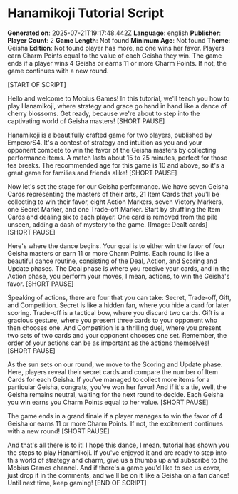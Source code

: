 # Hanamikoji Tutorial Script
**Generated on**: 2025-07-21T19:17:48.442Z
**Language**: english
**Publisher**: 
**Player Count**: 2
**Game Length**: Not found
**Minimum Age**: Not found
**Theme**: Geisha
**Edition**: Not found
player has more, no one wins her favor. Players earn Charm Points equal to the value of each Geisha they win. The game ends if a player wins 4 Geisha or earns 11 or more Charm Points. If not, the game continues with a new round.

[START OF SCRIPT]

Hello and welcome to Mobius Games! In this tutorial, we'll teach you how to play Hanamikoji, where strategy and grace go hand in hand like a dance of cherry blossoms. Get ready, because we're about to step into the captivating world of Geisha masters! [SHORT PAUSE]

Hanamikoji is a beautifully crafted game for two players, published by EmperorS4. It's a contest of strategy and intuition as you and your opponent compete to win the favor of the Geisha masters by collecting performance items. A match lasts about 15 to 25 minutes, perfect for those tea breaks. The recommended age for this game is 10 and above, so it's a great game for families and friends alike! [SHORT PAUSE]

Now let's set the stage for our Geisha performance. We have seven Geisha Cards representing the masters of their arts, 21 Item Cards that you'll be collecting to win their favor, eight Action Markers, seven Victory Markers, one Secret Marker, and one Trade-off Marker. Start by shuffling the Item Cards and dealing six to each player. One card is removed from the pile unseen, adding a dash of mystery to the game. [Image: Dealt cards] [SHORT PAUSE]

Here's where the dance begins. Your goal is to either win the favor of four Geisha masters or earn 11 or more Charm Points. Each round is like a beautiful dance routine, consisting of the Deal, Action, and Scoring and Update phases. The Deal phase is where you receive your cards, and in the Action phase, you perform your moves, I mean, actions, to win the Geisha's favor. [SHORT PAUSE]

Speaking of actions, there are four that you can take: Secret, Trade-off, Gift, and Competition. Secret is like a hidden fan, where you hide a card for later scoring. Trade-off is a tactical bow, where you discard two cards. Gift is a gracious gesture, where you present three cards to your opponent who then chooses one. And Competition is a thrilling duel, where you present two sets of two cards and your opponent chooses one set. Remember, the order of your actions can be as important as the actions themselves! [SHORT PAUSE]

As the sun sets on our round, we move to the Scoring and Update phase. Here, players reveal their secret cards and compare the number of Item Cards for each Geisha. If you've managed to collect more items for a particular Geisha, congrats, you've won her favor! And if it's a tie, well, the Geisha remains neutral, waiting for the next round to decide. Each Geisha you win earns you Charm Points equal to her value. [SHORT PAUSE]

The game ends in a grand finale if a player manages to win the favor of 4 Geisha or earns 11 or more Charm Points. If not, the excitement continues with a new round! [SHORT PAUSE]

And that's all there is to it! I hope this dance, I mean, tutorial has shown you the steps to play Hanamikoji. If you've enjoyed it and are ready to step into this world of strategy and charm, give us a thumbs up and subscribe to the Mobius Games channel. And if there's a game you'd like to see us cover, just drop it in the comments, and we'll be on it like a Geisha on a fan dance! Until next time, keep gaming! [END OF SCRIPT]